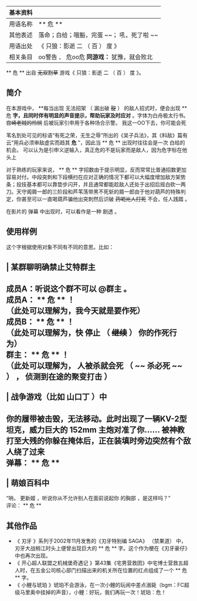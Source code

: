 |  **基本资料**  ||
|---|---|
|用语名称  |  ** 危  **  |
|其他表述  |  落命；白给；哦豁，完蛋 ~~； 吼，死了啦  ~~  |
|用语出处  |  《  只狼：影逝  二  （  百  ）  度  》   |
|相关条目  |  oo警告  、  危oo危  **同游戏：** 犹豫，就会败北   |
  
** 危  ** 出自 ~~无双割草~~ 游戏《  只狼：影逝  二  （  百  ）  度  》。

##  简介

在本游戏中， **每当出现 无法招架  （  漏出破 ~~腚~~ ）  的敌人招式时，便会出现 ** 危
**字，且同时伴有明显的声音提示，帮助玩家及时应对** 。字体为白舟极太行书。 ~~宫崎老贼的怜悯~~ 后被玩家引申用于各种场合示警。
我这一OO下去，你可能会死

苇名到处可见的标语“有死之荣，无生之辱”所出的《吴子兵法》，其《料敌》篇有云“用兵必须审敌虚实而趋其 **危** ”，因此当 ** 危  **
出现时往往会是一次  白给的  机会。  可以认为是引申义逆输入，真正危的不是玩家而是敌人，因为危字标在他头上

对于熟练的玩家来说， ** 危  **
字招数由于提示明显，反而常常比普通招数更加容易对付。中段突刺和下段横扫在应对正确的情况下都可以大幅度增加敌方架势条；投技基本都可以靠垫步闪开，并且通常都能趁敌人还处于出招后摇白砍一两刀。天守阁屑一郎的三阶段和芦苇荡带黑不死斩的屑一郎由于他对葫芦的特殊判定，你甚至可以一直喝葫芦骗他出突刺然后识破
~~药喝光人打死~~ 不会，任人践踏  。

在影片的  弹幕  中出现时，可以看作是一种  剧透  。

##  使用样例

这个字根据使用对象不同有不同的意思。比如：

|  某群聊明确禁止艾特群主  
---  
成员A：听说这个群不可以 @群主 。 </br> 成员A： ** 危  ** ！ </br> （此处可以理解为，我今天就是要作死） </br> 成员B：
** 危  ** ！ </br> （此处可以理解为，快  停止  （  ~~继续~~ ）  你的作死行为） </br> 群主： ** 危  ** ！
</br> （此处可以理解为，  人被杀就会死  （  ~~ 杀必死  ~~ ）  ，  侦测到在途的聚变打击  ） </br>  
|  战争游戏（比如  山口丁  ）中  
---  
你的履带被击毁，无法移动。此时出现了一辆KV-2型坦克，威力巨大的  152mm  主炮对准了你……
被神教打至大残的你躲在掩体后，正在装填时旁边突然有个敌人绕了过来 </br> 弹幕： ** 危  ** </br>  
|  萌娘百科中  
---  
“呐，  更新姬  ，听说你从不允许别人在面前说起你  的胸部  ，是这样吗？” </br> 评论： ** 危  ** </br>  
  
##  其他作品

  * 《  刃牙  》系列于2002年11月发售的《刃牙特别编 SAGA》  （禁果道）  中，刃牙大战梢江时头上便曾出现巨大的 ** 危  ** 字。这个作为梗在《刃牙豪仔》中也再次出现。 
  * 《  开心超人联盟之机械堡奇遇记  》第43集《宅男营救团》中宅博士营救五超人时，在五金公司核心部门扫描出来的机关所在位置的红点组成了一个 ** 危  ** 字。 
  * 《  小鲤与琥珀  》琥珀不会游泳，在一次小鲤的玩闹中差点溺毙（bgm：FC超级马里奥中挂掉的声音），小鲤：好玩，我们再玩一次！琥珀：危！ 

